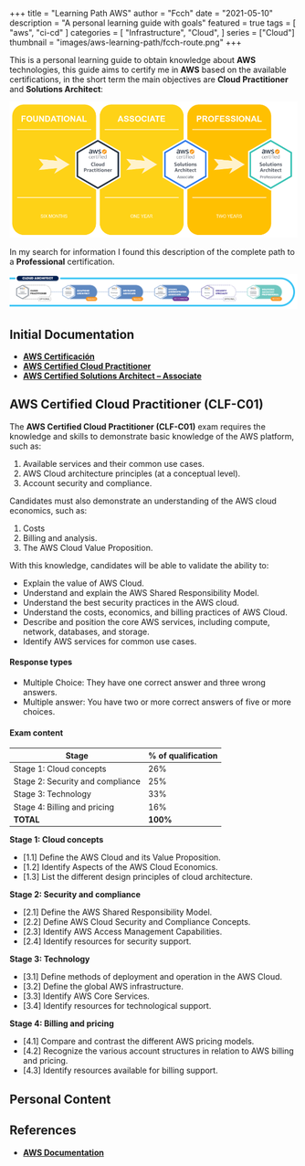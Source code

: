 +++
title = "Learning Path AWS"
author = "Fcch"
date = "2021-05-10"
description = "A personal learning guide with goals"
featured = true
tags = [
  "aws",
  "ci-cd"
]
categories = [
    "Infrastructure",
    "Cloud",
]
series = ["Cloud"]
thumbnail = "images/aws-learning-path/fcch-route.png"
+++

This is a personal learning guide to obtain knowledge about **AWS** technologies, this guide aims to certify me in **AWS** based on the available certifications, in the short term the main objectives are **Cloud Practitioner** and **Solutions Architect**:

![](/images/aws-learning-path/fcch-route.png)

In my search for information I found this description of the complete path to a **Professional** certification.

![](/images/aws-learning-path/aws-route-complete.png)

## Initial Documentation

- [**AWS Certificación**](https://aws.amazon.com/certification/)
- [**AWS Certified Cloud Practitioner**](https://aws.amazon.com/certification/certified-cloud-practitioner/)
- [**AWS Certified Solutions Architect – Associate**](https://aws.amazon.com/certification/certified-solutions-architect-associate/)

## AWS Certified Cloud Practitioner (CLF-C01)

The **AWS Certified Cloud Practitioner (CLF-C01)** exam requires the knowledge and skills to demonstrate basic knowledge of the AWS platform, such as: 

1. Available services and their common use cases.
2. AWS Cloud architecture principles (at a conceptual level).
3. Account security and compliance.

Candidates must also demonstrate an understanding of the AWS cloud economics, such as:

1. Costs
2. Billing and analysis.
3. The AWS Cloud Value Proposition.

With this knowledge, candidates will be able to validate the ability to:

- Explain the value of AWS Cloud.
- Understand and explain the AWS Shared Responsibility Model.
- Understand the best security practices in the AWS cloud.
- Understand the costs, economics, and billing practices of AWS Cloud.
- Describe and position the core AWS services, including compute, network, databases, and storage.
- Identify AWS services for common use cases.

#### Response types

- Multiple Choice: They have one correct answer and three wrong answers.
- Multiple answer: You have two or more correct answers of five or more choices.

#### Exam content

| **Stage**                        | **% of qualification** |
| -------------------------------- | ---------------------- |
| Stage 1: Cloud concepts          | 26%                    |
| Stage 2: Security and compliance | 25%                    |
| Stage 3: Technology              | 33%                    |
| Stage 4: Billing and pricing     | 16%                    |
| **TOTAL**                        | **100%**               |


**Stage 1: Cloud concepts**

- [1.1] Define the AWS Cloud and its Value Proposition.
- [1.2] Identify Aspects of the AWS Cloud Economics.
- [1.3] List the different design principles of cloud architecture.

**Stage 2: Security and compliance**

- [2.1] Define the AWS Shared Responsibility Model.
- [2.2] Define AWS Cloud Security and Compliance Concepts.
- [2.3] Identify AWS Access Management Capabilities.
- [2.4] Identify resources for security support.

**Stage 3: Technology**

- [3.1] Define methods of deployment and operation in the AWS Cloud.
- [3.2] Define the global AWS infrastructure.
- [3.3] Identify AWS Core Services.
- [3.4] Identify resources for technological support.

**Stage 4: Billing and pricing**

- [4.1] Compare and contrast the different AWS pricing models.
- [4.2] Recognize the various account structures in relation to AWS billing and pricing.
- [4.3] Identify resources available for billing support.

## Personal Content

## References

- [**AWS Documentation**](https://docs.aws.amazon.com/)